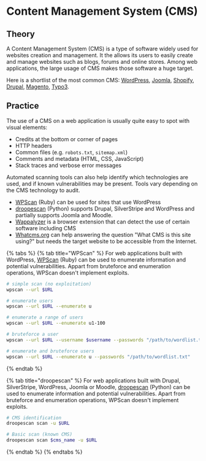 # Content Management System (CMS)

## Theory

A Content Management System (CMS) is a type of software widely used for websites creation and management. It the allows its users to easily create and manage websites such as blogs, forums and online stores. Among web applications, the large usage of CMS makes those software a huge target.

Here is a shortlist of the most common CMS: [WordPress](https://wordpress.com), [Joomla](https://www.joomla.org), [Shopify](https://www.shopify.com), [Drupal](https://www.drupal.org), [Magento](https://magento.com), [Typo3](https://typo3.org).

## Practice

The use of a CMS on a web application is usually quite easy to spot with visual elements:

* Credits at the bottom or corner of pages
* HTTP headers
* Common files (e.g. `robots.txt`, `sitemap.xml`)
* Comments and metadata (HTML, CSS, JavaScript)
* Stack traces and verbose error messages

Automated scanning tools can also help identify which technologies are used, and if known vulnerabilities may be present. Tools vary depending on the CMS technology to audit.

* [WPScan](https://github.com/wpscanteam/wpscan) (Ruby) can be used for sites that use WordPress
* [droopescan](https://github.com/SamJoan/droopescan) (Python) supports Drupal, SilverStripe and WordPress and partially supports Joomla and Moodle.
* [Wappalyzer](https://www.wappalyzer.com) is a browser extension that can detect the use of certain software including CMS
* [Whatcms.org](https://whatcms.org) can help answering the question "What CMS is this site using?" but needs the target website to be accessible from the Internet.

{% tabs %}
{% tab title="WPScan" %}
For web applications built with WordPress, [WPScan](https://github.com/wpscanteam/wpscan) (Ruby) can be used to enumerate information and potential vulnerabilities. Appart from bruteforce and enumeration operations, WPScan doesn't implement exploits.

```bash
# simple scan (no exploitation)
wpscan --url $URL

# enumerate users
wpscan --url $URL --enumerate u

# enumerate a range of users
wpscan --url $URL --enumerate u1-100

# bruteforce a user
wpscan --url $URL --username $username --passwords "/path/to/wordlist.txt"

# enumerate and bruteforce users
wpscan --url $URL --enumerate u --passwords "/path/to/wordlist.txt"
```
{% endtab %}

{% tab title="droopescan" %}
For web applications built with Drupal, SilverStripe, WordPress, Joomla or Moodle, [droopescan](https://github.com/SamJoan/droopescan) (Python) can be used to enumerate information and potential vulnerabilities. Apart from bruteforce and enumeration operations, WPScan doesn't implement exploits.

```bash
# CMS identification
droopescan scan -u $URL

# Basic scan (known CMS)
droopescan scan $cms_name -u $URL
```
{% endtab %}
{% endtabs %}
